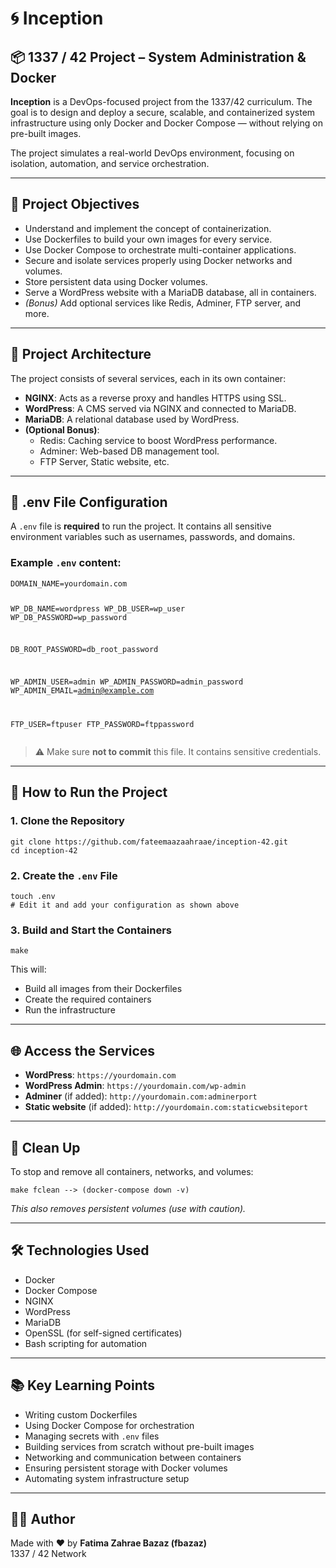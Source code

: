 <body>

<h1>🌀 Inception</h1>

<h2>📦 1337 / 42 Project – System Administration & Docker</h2>

<p><strong>Inception</strong> is a DevOps-focused project from the 1337/42 curriculum. The goal is to design and deploy a secure, scalable, and containerized system infrastructure using only Docker and Docker Compose — without relying on pre-built images.</p>

<p>The project simulates a real-world DevOps environment, focusing on isolation, automation, and service orchestration.</p>

<hr />

<h2>🧠 Project Objectives</h2>
<ul>
  <li>Understand and implement the concept of containerization.</li>
  <li>Use Dockerfiles to build your own images for every service.</li>
  <li>Use Docker Compose to orchestrate multi-container applications.</li>
  <li>Secure and isolate services properly using Docker networks and volumes.</li>
  <li>Store persistent data using Docker volumes.</li>
  <li>Serve a WordPress website with a MariaDB database, all in containers.</li>
  <li><em>(Bonus)</em> Add optional services like Redis, Adminer, FTP server, and more.</li>
</ul>

<hr />

<h2>🧱 Project Architecture</h2>
<p>The project consists of several services, each in its own container:</p>
<ul>
  <li><strong>NGINX</strong>: Acts as a reverse proxy and handles HTTPS using SSL.</li>
  <li><strong>WordPress</strong>: A CMS served via NGINX and connected to MariaDB.</li>
  <li><strong>MariaDB</strong>: A relational database used by WordPress.</li>
  <li><strong>(Optional Bonus)</strong>:
    <ul>
      <li>Redis: Caching service to boost WordPress performance.</li>
      <li>Adminer: Web-based DB management tool.</li>
      <li>FTP Server, Static website, etc.</li>
    </ul>
  </li>
</ul>

<hr />

<h2>🔐 .env File Configuration</h2>
<p>A <code>.env</code> file is <strong>required</strong> to run the project. It contains all sensitive environment variables such as usernames, passwords, and domains.</p>

<h3>Example <code>.env</code> content:</h3>
<pre><code>DOMAIN_NAME=yourdomain.com

WP_DB_NAME=wordpress
WP_DB_USER=wp_user
WP_DB_PASSWORD=wp_password

DB_ROOT_PASSWORD=db_root_password

WP_ADMIN_USER=admin
WP_ADMIN_PASSWORD=admin_password
WP_ADMIN_EMAIL=admin@example.com

FTP_USER=ftpuser
FTP_PASSWORD=ftppassword
</code></pre>

<blockquote>
  ⚠️ Make sure <strong>not to commit</strong> this file. It contains sensitive credentials.
</blockquote>

<hr />

<h2>🚀 How to Run the Project</h2>

<h3>1. Clone the Repository</h3>
<pre><code>git clone https://github.com/fateemaazaahraae/inception-42.git
cd inception-42
</code></pre>

<h3>2. Create the <code>.env</code> File</h3>
<pre><code>touch .env
# Edit it and add your configuration as shown above
</code></pre>

<h3>3. Build and Start the Containers</h3>
<pre><code>make
</code></pre>

<p>This will:</p>
<ul>
  <li>Build all images from their Dockerfiles</li>
  <li>Create the required containers</li>
  <li>Run the infrastructure</li>
</ul>

<hr />

<h2>🌐 Access the Services</h2>
<ul>
  <li><strong>WordPress</strong>: <code>https://yourdomain.com</code></li>
  <li><strong>WordPress Admin</strong>: <code>https://yourdomain.com/wp-admin</code></li>
  <li><strong>Adminer</strong> (if added): <code>http://yourdomain.com:adminerport</code></li>
  <li><strong>Static website</strong> (if added): <code>http://yourdomain.com:staticwebsiteport</code></li>
  
</ul>

<hr />

<h2>🧹 Clean Up</h2>
<p>To stop and remove all containers, networks, and volumes:</p>
<pre><code>make fclean --> (docker-compose down -v)
</code></pre>
<p><em>This also removes persistent volumes (use with caution).</em></p>

<hr />

<h2>🛠️ Technologies Used</h2>
<ul>
  <li>Docker</li>
  <li>Docker Compose</li>
  <li>NGINX</li>
  <li>WordPress</li>
  <li>MariaDB</li>
  <li>OpenSSL (for self-signed certificates)</li>
  <li>Bash scripting for automation</li>
</ul>

<hr />

<h2>📚 Key Learning Points</h2>
<ul>
  <li>Writing custom Dockerfiles</li>
  <li>Using Docker Compose for orchestration</li>
  <li>Managing secrets with <code>.env</code> files</li>
  <li>Building services from scratch without pre-built images</li>
  <li>Networking and communication between containers</li>
  <li>Ensuring persistent storage with Docker volumes</li>
  <li>Automating system infrastructure setup</li>
</ul>

<hr />

<h2>👨‍💻 Author</h2>
<p>Made with ❤️ by <strong>Fatima Zahrae Bazaz (fbazaz)</strong><br />
1337 / 42 Network</p>


</body>
